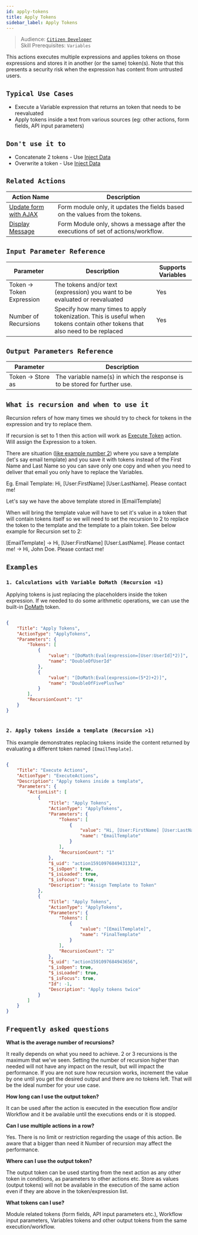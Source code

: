 ```yaml
---
id: apply-tokens
title: Apply Tokens
sidebar_label: Apply Tokens
---
```


> Audience: [`Citizen Developer`](/docs/audience#citizen-developers)<br/>
> Skill Prerequisites: `Variables`

This actions executes multiple expressions and applies tokens on those expressions and stores it in another (or the same) token(s). Note that this presents a security risk when the expression has content from untrusted users. 

## `Typical Use Cases`

- Execute a Variable expression that returns an token that needs to be reevaluated
- Apply tokens inside a text from various sources (eg: other actions, form fields, API input parameters)

## `Don't use it to`

- Concatenate 2 tokens - Use [Inject Data](/docs/Actions/inject-data.md)
- Overwrite a token - Use [Inject Data](/docs/Actions/inject-data.md)

## `Related Actions`

| Action Name                                                     | Description                                                                        |
| --------------------------------------------------------------- | ---------------------------------------------------------------------------------- |
| [Update form with AJAX](/docs/Actions/update-form-with-ajax.md) | Form module only, it updates the fields based on the values from the tokens.       |
| [Display Message](/docs/Actions/display-message.md)             | Form Module only, shows a message after the executions of set of actions/workflow. |


## `Input Parameter Reference`

| Parameter                 | Description                                                                                                                 | Supports Variables |
| ------------------------- | --------------------------------------------------------------------------------------------------------------------------- | ------------------ |
| Token -> Token Expression | The tokens and/or text (expression) you want to be evaluated or reevaluated                                                 | Yes                |
| Number of Recursions      | Specify how many times to apply tokenization. This is useful when tokens contain other tokens that also need to be replaced | Yes                |

## `Output Parameters Reference`

| Parameter         | Description                                                                 |
| ----------------- | --------------------------------------------------------------------------- |
| Token -> Store as | The variable name(s) in which the response is to be stored for further use. |

## `What is recursion and when to use it`

Recursion refers of how many times we should try to check for tokens in the expression and try to replace them. 

If recursion is set to 1 then this action will work as [Execute Token](/docs/Actions/execute-token.md) action. Will assign the Expression to a token.

There are situation ([like example number 2](#2-apply-tokens-inside-a-template-recursion-1)) where you save a template (let's say email template) and you save it with tokens instead of the First Name and Last Name so you can save only one copy and when you need to deliver that email you only have to replace the Variables. 

Eg. Email Template: Hi, [User:FirstName] [User:LastName]. Please contact me!

Let's say we have the above template stored in \[EmailTemplate\]

When will bring the template value will have to set it's value in a token that will contain tokens itself so we will need to set the recursion to 2 to replace the token to the template and the template to a plain token. See below example for Recursion set to 2:

\[EmailTemplate\] -> Hi, \[User:FirstName\] \[User:LastName\]. Please contact me! -> Hi, John Doe. Please contact me!



## `Examples`

### `1. Calculations with Variable DoMath (Recursion =1)`

Applying tokens is just replacing the placeholders inside the token expression. If we needed to do some arithmetic operations, we can use the built-in [DoMath](/docs/tokens/do-math) token.


```json

{
    "Title": "Apply Tokens",
    "ActionType": "ApplyTokens",
    "Parameters": {
        "Tokens": [
            {
                "value": "[DoMath:Eval(expression=[User:UserId]*2)]",
                "name": "DoubleOfUserId"
            },
            {
                "value": "[DoMath:Eval(expression=(5*2)+2)]",
                "name": "DoubleOfFivePlusTwo"
            }
        ],
        "RecursionCount": "1"
    }
}
​
```

### `2. Apply tokens inside a template (Recursion >1)`

This example demonstrates replacing tokens inside the content returned by evaluating a different token named `[EmailTemplate]`.


```json

{
    "Title": "Execute Actions",
    "ActionType": "ExecuteActions",
    "Description": "Apply tokens inside a template",
    "Parameters": {
        "ActionList": [
            {
                "Title": "Apply Tokens",
                "ActionType": "ApplyTokens",
                "Parameters": {
                    "Tokens": [
                        {
                            "value": "Hi, [User:FirstName] [User:LastName]. Please contact me!",
                            "name": "EmailTemplate"
                        }
                    ],
                    "RecursionCount": "1"
                },
                "$_uid": "action15910976849431312",
                "$_isOpen": true,
                "$_isLoaded": true,
                "$_isFocus": true,
                "Description": "Assign Template to Token"
            },
            {
                "Title": "Apply Tokens",
                "ActionType": "ApplyTokens",
                "Parameters": {
                    "Tokens": [
                        {
                            "value": "[EmailTemplate]",
                            "name": "FinalTemplate"
                        }
                    ],
                    "RecursionCount": "2"
                },
                "$_uid": "action1591097684943656",
                "$_isOpen": true,
                "$_isLoaded": true,
                "$_isFocus": true,
                "Id": -1,
                "Description": "Apply tokens twice"
            }
        ]
    }
}

```

## `Frequently asked questions`

**What is the average number of recursions?**


It really depends on what you need to achieve. 2 or 3 recursions is the maximum that we've seen. Setting the number of recursion higher than needed will not have any impact on the result, but will impact the performance. If you are not sure how recursion works, increment the value by one until you get the desired output and there are no tokens left. That will be the ideal number for your use case.


**How long can I use the output token?**

It can be used after the action is executed in the execution flow and/or Workflow and it be available until the executions ends or it is stopped. 

**Can I use multiple actions in a row?**

Yes. There is no limit or restriction regarding the usage of this action. Be aware that a bigger than need it Number of recursion may affect the performance.

**Where can I use the output token?**

The output token can be used starting from the next action as any other token in conditions, as parameters to other actions etc. Store as values (output tokens) will not be available in the execution of the same action even if they are above in the token/expression list.

**What tokens can I use?**

Module related tokens (form fields, API input parameters etc.), Workflow input parameters, Variables tokens and other output tokens from the same execution/workflow.
